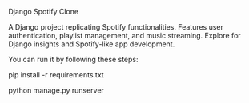 Django Spotify Clone

A Django project replicating Spotify functionalities. Features user authentication, playlist management, and music streaming. Explore for Django insights and Spotify-like app development.

You can run it by following these steps:

pip install -r requirements.txt

python manage.py runserver
